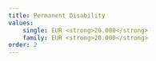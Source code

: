 ```yaml
---
title: Permanent Disability
values: 
    single: EUR <strong>20.000</strong>
    family: EUR <strong>20.000</strong>
order: 2
---
```

